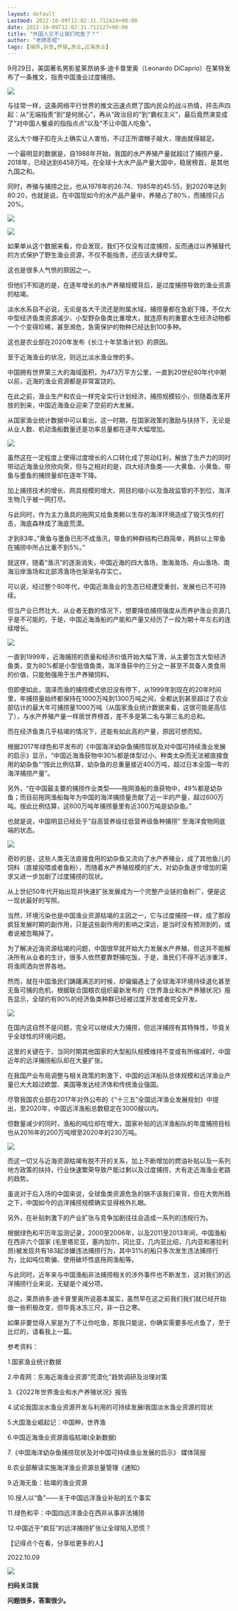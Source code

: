 ```yaml
---
layout: default
Lastmod: 2022-10-09T12:02:31.712424+00:00
date: 2022-10-09T12:02:31.712127+00:00
title: "外国人又不让我们吃鱼了？"
author: "老牌恶棍"
tags: [捕捞,杂鱼,养殖,渔业,近海渔业]
---
```


9月29日，美国著名男影星莱昂纳多·迪卡普里奥（Leonardo DiCaprio）在某特发布了一条推文，指责中国渔业过度捕捞。

![](https://images.weserv.nl/?url=https%3A//mmbiz.qpic.cn/mmbiz_png/1ibcel4Rn6CSBiaGFa3zZB35qJibJkQUaPjyBpVTCN2QWOxgcyamVicjUYzFGjVJ1h6qLrHhhDFC0G7IhyhCExZ5YA/640)

与往常一样，这条网络平行世界的推文迅速点燃了国内民众的战斗热情，抨击声四起：从“无端指责”到“是何居心”，再从“政治目的”到“霸权主义”，最后竟然演变成了“对中国人餐桌的指指点点”以及“不让中国人吃鱼”。

这么大个帽子扣在头上确实让人害怕，不过正所谓帽子越大，理由就得越足。

一个最明显的数据是，自1988年开始，我国的水产养殖产量就超过了捕捞产量，2018年，已经达到6458万吨，在全球十大水产品产量大国中，稳居榜首，是其他九国之和。

同时，养殖与捕捞之比，也从1978年的26∶74、1985年的45∶55，到2020年达到80∶20，也就是说，在中国现如今的水产品产量中，养殖占了80%，而捕捞只占20%。

![](https://images.weserv.nl/?url=https%3A//mmbiz.qpic.cn/mmbiz_jpg/1ibcel4Rn6CSBiaGFa3zZB35qJibJkQUaPjrYMfPgibuG3jxmoYstUzXNwXsib9M6WO8rF54vDR8a2iaibcDQEJ8xWjiag/640)

![](https://images.weserv.nl/?url=https%3A//mmbiz.qpic.cn/mmbiz_jpg/1ibcel4Rn6CSBiaGFa3zZB35qJibJkQUaPjfLkhFOqAQgm4ia80vQ5qesbm15LDZICf0fB7GjBvqIK0F3S1OFmddOg/640)

如果单从这个数据来看，你会发现，我们不仅没有过度捕捞，反而通过以养殖替代的方式保护了野生渔业资源，不仅不能指责，还应该大肆夸奖。  

这也是很多人气愤的原因之一。

但他们不知道的是，在逐年增长的水产养殖规模背后，是过度捕捞导致的渔业资源的枯竭。

淡水水系自不必说，无论是各大干流还是附属水域，捕捞量都在急剧下降，不仅大中型经济鱼类资源减少、小型野杂鱼类比重增大，就连原有的重要水生经济动物都一个个变得珍稀，甚至濒危，急需保护的物种已经达到100多种。

这也是农业部在2020年发布《长江十年禁渔计划》的原因。

至于近海渔业的状况，则远比淡水渔业惨的多。

中国拥有世界第三大的海域面积，为473万平方公里，一直到20世纪80年代中期以前，近海的渔业资源都是非常富饶的。

在此之前，渔业生产和农业一样完全实行计划经济，捕捞规模较小，但随着改革开放的到来，中国近海渔业迎来了空前的大发展。

从国家渔业统计数据中可以看出，这一时期，在国家政策的激励与扶持下，无论是从业人数、机动渔船数量还是功率总量都在逐年大幅增加。

![](https://images.weserv.nl/?url=https%3A//mmbiz.qpic.cn/mmbiz_jpg/1ibcel4Rn6CSBiaGFa3zZB35qJibJkQUaPjIutaD5KpYsKCpibn4cPiazoQjmVFkPwuUxEtDLtPiaFGY9PB5vQUtdSlA/640)

虽然这在一定程度上使得过度增长的人口转化成了劳动红利，解放了生产力的同时带动近海渔业欣欣向荣，但与之相对的是，四大经济鱼类——大黄鱼、小黄鱼、带鱼与墨鱼的捕捞量却在逐年下降。

加上捕捞技术的增长、网具规模的增大、网目的缩小以及渔政监管的不到位，海洋生物几乎被一网打尽。

与此同时，作为主力渔具的拖网又给鱼类赖以生存的海洋环境造成了毁灭性的打击，海底森林成了海底荒漠。

才到83年，”黄鱼与墨鱼已形不成渔汛，带鱼的种群结构已趋简单，两龄以上带鱼在捕捞中所占比重不到5%。”

就这样，随着“渔汛”的逐渐消失，中国近海的四大渔场，渤海渔场、舟山渔场、南海沿岸渔场和北部湾渔场也渐渐名存实亡。

可以说，经过整个80年代，中国近海渔业的生态已经遭受重创，发展也已不可持续。

但当产业已然壮大、从业者无数的情况下，想要降低捕捞强度从而养护渔业资源几乎是不可能的，于是，中国近海渔船的产能和产量又经历了一段为期十年左右的连续增长。

![](https://images.weserv.nl/?url=https%3A//mmbiz.qpic.cn/mmbiz_jpg/1ibcel4Rn6CSBiaGFa3zZB35qJibJkQUaPjGNJEvI2mKJ38paYdWfVQJIv3vo5CQFo7QLZQP8GfCmLO1q67vicKbiaA/640)

一直到1999年，近海捕捞的质量和经济价值开始大幅下滑，从主要包含大型经济鱼类，变为80%都是小型低值鱼类，海洋渔获中约三分之一甚至不具备人类食用的价值，只能勉强用于生产养殖饲料。

但即便如此，涸泽而渔的捕捞模式依旧没有停下，从1999年到现在的20年时间里，年捕捞量始终都保持在1000万吨到1300万吨之间，全都达到甚至超过了农业部估计的最大年可捕捞量1000万吨（从国家渔业统计数据来看，这很可能是高估了），与水产养殖产量一样居世界榜首，差不多是第二名与第三名的总和。

而在经济鱼类几乎枯竭的情况下，还能有如此高的产量，原因可想而知。

根据2017年绿色和平发布的《中国海洋幼杂鱼捕捞现状及对中国可持续渔业发展的启示》显示，“中国近海渔获物中30%都是体型过小、种类太杂而无法被直接食用的幼杂鱼”“按此比例估算，幼杂鱼的总重量接近400万吨，超过日本全国一年的海洋捕捞产量”。

另外，“在中国最主要的捕捞作业类型——拖网渔船的渔获物中，49%都是幼杂鱼；而目前拖网渔船每年为中国的海洋捕捞量贡献了近一半的产量，超过600万吨。按此比例估算，这600万吨年捕捞量里有近300万吨是幼杂鱼。”

也就是说，中国明显已经处于“自高营养级往低营养级鱼种捕捞” 至海洋食物网底端的状态。

![](https://images.weserv.nl/?url=https%3A//mmbiz.qpic.cn/mmbiz_jpg/1ibcel4Rn6CSBiaGFa3zZB35qJibJkQUaPjo6AS8f3ic2icB1cgiat6X5hllSkOGdUUTdCtHibvpR5gVgdKVf11ofAZTQ/640)

奇妙的是，这些人类无法直接食用的幼杂鱼又流向了水产养殖业，成了其他鱼儿的饲料（直接投喂或者鱼粉），而随着水产养殖规模的扩大，对幼杂鱼逐步增加的需求又进一步加剧了过度捕捞的现状。

从上世纪50年代开始出现并快速扩张发展成为一个完整产业链的鱼粉厂，便是这一现状最好的写照。

当然，环境污染也是中国渔业资源枯竭的主因之一，它与过度捕捞一样，成了那段疯狂发展时期的副作用，只是这些副作用的影响之深远，是当时没有预测到的，或者说被忽略掉了。

为了解决近海资源枯竭的问题，中国很早就开始大力发展水产养殖，但这并不能解决所有从业者的生计，很多人依然要靠野捕吃饭，于是，渔民们不得不远涉重洋，将渔网洒向世界各地。

然而，就在中国渔民们踌躇满志的时候，却偏偏遇上了全球海洋环境持续退化甚至无鱼可捕的危机，根据联合国粮农组织最新发布的《世界渔业和水产养殖状况》报告显示，全球约有90%的经济鱼类种群已经被过度开发或者完全开发。  

![](https://images.weserv.nl/?url=https%3A//mmbiz.qpic.cn/mmbiz_jpg/1ibcel4Rn6CSBiaGFa3zZB35qJibJkQUaPjDnXtGJUSDcJ8fbvaiaRXL0MckYCpZrbvoRzM1k1CQr35vU7uJBicaTKg/640)

在国内这自然不是问题，完全可以继续大力捕捞，但远洋捕捞有其特殊性，毕竟关乎全球性的环境问题。

这里的关键在于，当同时期其他国家的大型船队规模维持不变或有所缩减时，中国近年的远洋捕捞船队却在大量扩张。

在我国产业布局调整与相关政策的刺激下，中国的远洋船队总体规模和远洋渔业产量已大大超过欧盟、美国等发达经济体和传统渔业强国。

尽管我国农业部在2017年对外公布的《“十三五”全国远洋渔业发展规划》中提出，至2020年，中国远洋渔船总数稳定在3000艘以内。

但数量减少的同时，渔船的吨位却在增大，国家补贴的远洋渔船队的年度捕捞目标也从2016年的200万吨增至2020年的230万吨。

![](https://images.weserv.nl/?url=https%3A//mmbiz.qpic.cn/mmbiz_jpg/1ibcel4Rn6CSBiaGFa3zZB35qJibJkQUaPjciaIiaSPOtqUmJ83VB1lzeIalF4qaE7iaNvhGriccbL7OOSX9esLdSQMjw/640)

而这一切又与近海资源枯竭有脱不开的关系，加上不断增加的燃油补贴以及一系列地方政策的扶持，行业快速繁荣导致产能过剩以及过度捕捞，大有走近海渔业老路的趋势。  

虽说对于后入场的中国来说，全球鱼类资源危急的锅不该我们来背，但在大势所趋之下，中国如今的远洋捕捞规模确实显得格外扎眼。

另外，在补贴刺激下的产业扩张与竞争加剧往往会造成一系列的违规行为。

根据绿色和平历年监测记录，2000至2006年，以及2011至2013年间，中国渔船在西非六个国家 (毛里塔尼亚，塞内加尔，冈比亚，几内亚比绍，几内亚和塞拉利昂)被发现共有183起涉嫌违法捕捞行为，其中31%的船只多次发生违法捕捞行为，比如吨位欺骗、使用破坏性底拖网渔船等。

与此同时，近年来与中国渔船非法捕捞相关的涉外事件也不断发生，这对我们的远洋捕捞行业来说，无疑是个减分项。

总之，莱昂纳多·迪卡普里奥所说基本属实，虽然早在这之前我们我们就已经开始做一些积极改变，但毕竟冰冻三尺，非一日之寒。

如果非要觉得人家是为了不让你吃鱼，那我只能说，你确实需要多吃点鱼了，至于比烂的，请看我上一篇。

参考资料：

1.国家渔业统计数据  

2.中青网：东海近海渔业资源“荒漠化”趋势调研及治理对策  

3.《2022年世界渔业和水产养殖状况》报告  

4.试论我国淡水渔业资源开发与利用的可持续发展Ⅰ我国淡水渔业资源的现状  

5.大国渔业崛起记：中国种，世界渔  

6.中国近海渔业资源面临枯竭(全新数据)

7.《中国海洋幼杂鱼捕捞现状及对中国可持续渔业发展的启示》 媒体简报

8.农业部解读实施海洋渔业资源总量管理《通知》

9.近海无鱼：枯竭的渔业资源

10.授人以“鱼”——关于中国远洋渔业补贴的五个事实

11.绿色和平：中国四远洋渔企在西非从事非法捕捞

12.中国近乎“疯狂”的远洋捕捞扩张让全球陷入恐慌？

【记得点个在看，分享给更多的人】  

  

2022.10.09

![](https://images.weserv.nl/?url=https%3A//mmbiz.qpic.cn/mmbiz_jpg/1ibcel4Rn6CRhEAC2A0GfwEIJzFof0ibibzcSwTky5T1s1jWvE8Zv7ZHW3l3GGBJk49uCxjsC1XASccFH9Vebstmg/640)

**扫码关注我**

**问题很多，答案很少。**

